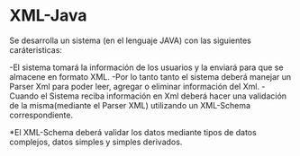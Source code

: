 # XML-Java
Se desarrolla un sistema (en el lenguaje JAVA) con las siguientes caráteristicas:

-El sistema tomará la información de los usuarios y la enviará para que se almacene en formato XML.
-Por lo tanto tanto el sistema deberá manejar un Parser Xml para poder leer, agregar o eliminar
información del Xml.
-Cuando el Sistema reciba información en Xml deberá hacer una validación de la
misma(mediante el Parser XML) utilizando un XML-Schema correspondiente.

*El XML-Schema deberá validar los datos mediante tipos de datos complejos, datos simples y simples
derivados.
